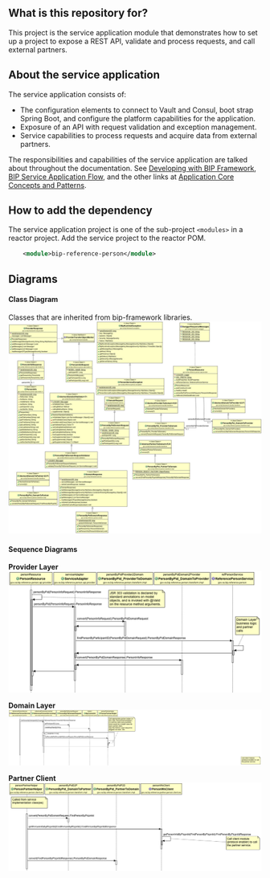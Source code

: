 ## What is this repository for?
This project is the service application module that demonstrates how to set up a project to expose a REST API, validate and process requests, and call external partners.

## About the service application
The service application consists of:
- The configuration elements to connect to Vault and Consul, boot strap Spring Boot, and configure the platform capabilities for the application.
- Exposure of an API with request validation and exception management.
- Service capabilities to process requests and acquire data from external partners.

The responsibilities and capabilities of the service application are talked about throughout the documentation. See [Developing with BIP Framework](https://github.ec.va.gov/EPMO/bip-reference-person/blob/master/docs/developing-with-bip-framework.md), [BIP Service Application Flow](https://github.ec.va.gov/EPMO/bip-reference-person/blob/master/docs/application-flow.md), and the other links at [Application Core Concepts and Patterns](https://github.ec.va.gov/EPMO/bip-reference-person#application-core-concepts-and-patterns).

## How to add the dependency
The service application project is one of the sub-project `<modules>` in a reactor project.  Add the service project to the reactor POM.
```xml
	<module>bip-reference-person</module>
```

## Diagrams

#### Class Diagram
Classes that are inherited from bip-framework libraries.
<img src = "/docs/images/framework-reference-person.jpg">

#### Sequence Diagrams

**Provider Layer**
<img src = "/docs/images/sd-reference-person-layer-provider.png">

**Domain Layer**
<img src = "/docs/images/sd-reference-person-layer-domain.png">

**Partner Client**
<img src = "/docs/images/sd-reference-person-layer-partner.png">

